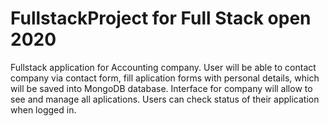 # FullstackProject for Full Stack open 2020

Fullstack application for Accounting company.
User will be able to contact company via contact form, fill aplication forms with personal details, which will be saved into MongoDB database. 
Interface for company will allow to see and manage all aplications.
Users can check status of their application when logged in.



